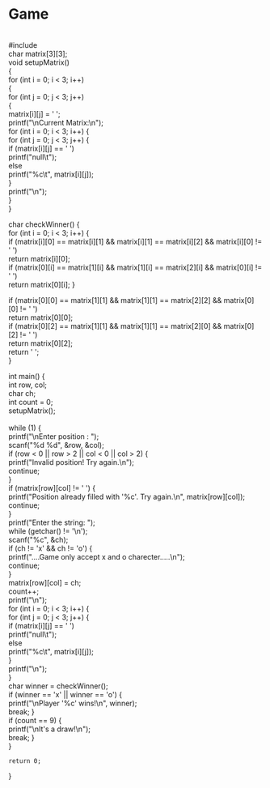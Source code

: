 # Game
<br>
#include <stdio.h>
<br>
char matrix[3][3];
    <br>
void setupMatrix()
    <br>{
    <br>
for (int i = 0; i < 3; i++)
    <br>
    {
    <br>
        for (int j = 0; j < 3; j++)
            <br>
            {
         <br>
            matrix[i][j] = ' ';
<br>
    printf("\nCurrent Matrix:\n");
    <br>
            for (int i = 0; i < 3; i++) {
        <br>
                for (int j = 0; j < 3; j++) {
            <br>
                    if (matrix[i][j] == ' ')
           <br>
                    printf("null\t");
            <br>
                    else
                    <br>
                printf("%c\t", matrix[i][j]);
                    <br>
        }
                    <br>
        printf("\n");
                    <br>
    }
                    <br>
}
<br>

char checkWinner() {
<br>
    for (int i = 0; i < 3; i++) {
    <br>
        if (matrix[i][0] == matrix[i][1] && matrix[i][1] == matrix[i][2] && matrix[i][0] != ' ')
        <br>
            return matrix[i][0];
        <br>
        if (matrix[0][i] == matrix[1][i] && matrix[1][i] == matrix[2][i] && matrix[0][i] != ' ')
            <br>
            return matrix[0][i];
    }
    <br>

if (matrix[0][0] == matrix[1][1] && matrix[1][1] == matrix[2][2] && matrix[0][0] != ' ')
<br>
        return matrix[0][0];
    <br>
    if (matrix[0][2] == matrix[1][1] && matrix[1][1] == matrix[2][0] && matrix[0][2] != ' ')
        <br>
        return matrix[0][2];
<br>
    return ' ';
<br>
}
<br>


int main() {
<br>
    int row, col;
    <br>
    char ch;
    <br>
    int count = 0;
<br>
    setupMatrix();  
<br>
    while (1) {
    <br>
        printf("\nEnter position : ");
       <br>
        scanf("%d %d", &row, &col);
<br>
        if (row < 0 || row > 2 || col < 0 || col > 2) {
    <br>
            printf("Invalid position! Try again.\n");
        <br>
            continue;
        <br>
        }
        <br>
        if (matrix[row][col] != ' ') {
           <br>
            printf("Position already filled with '%c'. Try again.\n", matrix[row][col]);
            <br>
            continue;
        <br>
        }
<br>
        printf("Enter the string: ");
        <br>
        while (getchar() != '\n'); 
        <br>
        scanf("%c", &ch);
<br>
        if (ch != 'x' && ch != 'o') {
    <br>
            printf("....Game only accept x and o charecter.....\n");
        <br>
        continue;
        <br>
        }
<br>
        matrix[row][col] = ch;
       <br>
        count++;
<br>
        printf("\n");
       <br>
        for (int i = 0; i < 3; i++) {
           <br>
            for (int j = 0; j < 3; j++) {
                <br>
                if (matrix[i][j] == ' ')
                    <br>
                    printf("null\t");
                <br>
                else
                    <br>
                    printf("%c\t", matrix[i][j]);
            <br>
            }
            <br>
            printf("\n");
        <br>
        }
<br>
        char winner = checkWinner();
        <br>
        if (winner == 'x' || winner == 'o') {
            <br>
            printf("\nPlayer '%c' wins!\n", winner);
            <br>
            break;
        }
<br>
        if (count == 9) {
    <br>
            printf("\nIt's a draw!\n");
        <br>
            break;
        }
        <br>
    }

    return 0;
}
